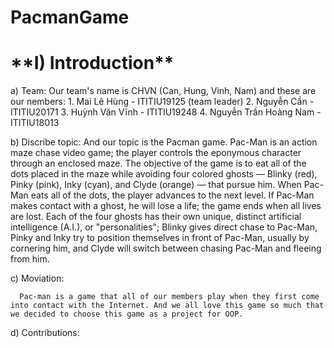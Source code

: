 # PacmanGame

 <h1>**I) Introduction**</h2>
 <p> a) Team:
  Our team's name is CHVN (Can, Hung, Vinh, Nam) and these are our nembers:
      1. Mai Lê Hùng - ITITIU19125 (team leader)
      2. Nguyễn Cần  - ITITIU20171
      3. Huỳnh Văn Vĩnh  - ITITIU19248
      4. Nguyễn Trần Hoàng Nam - ITITIU18013</p>
      
   b) Discribe topic:
      And our topic is the Pacman game. Pac-Man is an action maze chase video game; the player controls the eponymous character through an enclosed maze. The objective      of the game is to eat all of the dots placed in the maze while avoiding four colored ghosts — Blinky (red), Pinky (pink), Inky (cyan), and Clyde (orange) — that          pursue him. When Pac-Man eats all of the dots, the player advances to the next level. If Pac-Man makes contact with a ghost, he will lose a life; the game ends when      all lives are lost. Each of the four ghosts has their own unique, distinct artificial intelligence (A.I.), or "personalities"; Blinky gives direct chase to Pac-Man,      Pinky and Inky try to position themselves in front of Pac-Man, usually by cornering him, and Clyde will switch between chasing Pac-Man and fleeing from him.
   
   c) Moviation: 
   
      Pac-man is a game that all of our members play when they first come into contact with the Internet. And we all love this game so much that we decided to choose this game as a project for OOP.
      
   d) Contributions: 
   
   

